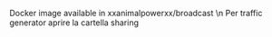 Docker image available in xxanimalpowerxx/broadcast \n
Per traffic generator aprire la cartella sharing
